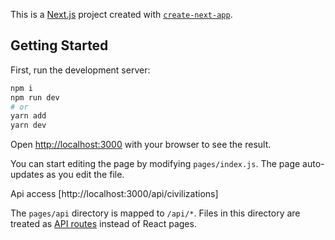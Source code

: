 This is a [Next.js](https://nextjs.org/) project created with [`create-next-app`](https://github.com/vercel/next.js/tree/canary/packages/create-next-app).

## Getting Started

First, run the development server:

```bash
npm i
npm run dev
# or
yarn add
yarn dev
```

Open [http://localhost:3000](http://localhost:3000) with your browser to see the result.

You can start editing the page by modifying `pages/index.js`. The page auto-updates as you edit the file.

Api access  [http://localhost:3000/api/civilizations]

The `pages/api` directory is mapped to `/api/*`. Files in this directory are treated as [API routes](https://nextjs.org/docs/api-routes/introduction) instead of React pages.






